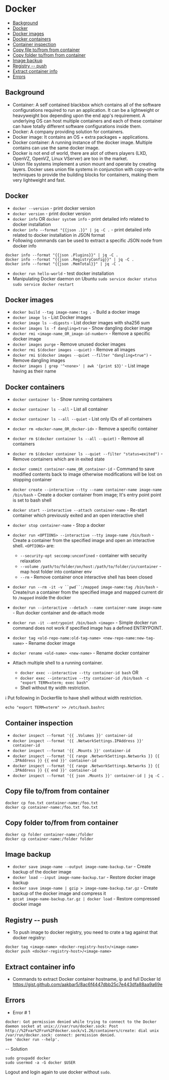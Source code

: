 # Docker

- [Background](#background)
- [Docker](#docker)
- [Docker images](#images)
- [Docker containers](#container)
- [Container inspection](#inspect)
- [Copy file to/from from container](#copy_file)
- [Copy folder to/from from container](#copy_folder)
- [Image backup](#image_backup)
- [Registry -- push](#registry_push)
- [Extract container info](#extract_container_info)
- [Errors](#errors)

<a name="background"></a>
## Background

- Container: A self contained blackbox which contains all of the software configurations required to run an application. It can be a lightweight or heavyweight box depending upon the end app's requirement. A underlying OS can host multiple containers and each of these container can have totally different software configurations inside them.
- Docker: A company providing solution for containers.
- Docker image: It contains an OS + extra packages + applications.
- Docker container: A running instance of the docker image. Multiple contains can use the same docker image.
- Docker is not end of world, there are alot of others players (LXD, OpenVZ, OpenVZ, Linux VServer) are too in the market.
- Union file systems implement a union mount and operate by creating layers. Docker uses union file systems in conjunction with copy-on-write techniques to provide the building blocks for containers, making them very lightweight and fast.

<a name="docker"></a>
## Docker

- `docker --version` - print docker version
- `docker version` - print docker version
- `docker info` OR `docker system info` - print detailed info related to docker installation
- `docker info --format "{{json .}}" | jq -C .` - print detailed info related to docker installation in JSON format
- Following commands can be used to extract a specific JSON node from docker info
```
docker info --format "{{json .Plugins}}" | jq -C .
docker info --format "{{json .RegistryConfig}}" | jq -C .
docker info --format "{{json .MemTotal}}" | jq -C .
```
- `docker run hello-world` - test docker installation
- Manipulating Docker daemon on Ubuntu
   `sudo service docker status`
   `sudo service docker restart`

<a name="images"></a>
## Docker images

- `docker build --tag image-name:tag .` - Build a docker image
- `docker image ls` - List Docker images
- `docker image ls --digests` - List docker images with sha256 sum
- `docker images ls -f dangling=true` - Show dangling docker image
- `docker rmi <image-name_OR_image-id-number>` - Remove a specific docker image
- `docker images purge` - Remove unused docker images
- `docker rmi $(docker images --quiet)` - Remove all images
- `docker rmi $(docker images --quiet --filter "dangling=true")` - Remove dangling images
- `docker images | grep '^<none>' | awk '{print $3}'` - List image having <none> as their name

<a name="container"></a>
## Docker containers

- `docker container ls` - Show running containers
- `docker container ls --all` - List all container
- `docker container ls --all --quiet` - List only IDs of all containers
- `docker rm <docker-name_OR_docker-id>` - Remove a specific container
- `docker rm $(docker container ls --all --quiet)` - Remove all containers
- `docker rm $(docker container ls --quiet --filter "status=exited")` - Remove containers which are in exited state
- `docker commit container-name_OR_container-id` - Command to save modified contents back to image otherwise modifications will be lost on stopping container
- `docker create --interactive --tty --name container-name image-name /bin/bash` - Create a docker container from image; It's entry point point is set to bash shell
- `docker start --interactive --attach container-name` - Re-start container which previously exited and an open interactive shell
- `docker stop container-name` - Stop a docker
- `docker run <OPTIONS> --interactive --tty image-name /bin/bash` - Create a container from the specified image and open an interactive shell. `<OPTIONS>` are:
  - `--security-opt seccomp:unconfined` - container with security relaxation
  - `--volume /path/to/folder/on/host:/path/to/folder/in/container` - map host folder into container env
  - `--rm` - Remove container once interactive shell has been closed

- `docker run --rm -it -v ``pwd``:/mapped image-name:tag /bin/bash` - Create/run a container from the specified image and mapped current dir to `/mapped` inside the docker
- `docker run --interactive --detach --name container-name image-name` - Run docker container and de-attach mode
- `docker run -it --entrypoint /bin/bash <image>` - Simple docker run command does not work if specified image has a defined ENTRYPOINT.
- `docker tag <old-repo-name:old-tag-name> <new-repo-name:new-tag-name>` - Rename docker image
- `docker rename <old-name> <new-name>` - Rename docker container

- Attach multiple shell to a running container.
  - `docker exec --interactive --tty container-id bash`
  OR
  - `docker exec --interactive --tty container-id /bin/bash -c "export TERM=xterm; exec bash"`
  - Shell without tty width restriction.

:information_source:
Put following in Dockerfile to have shell without width restriction.
```
echo "export TERM=xterm" >> /etc/bash.bashrc
```

<a name="inspect"></a>
## Container inspection

- `docker inspect --format '{{ .Volumes }}' container-id`
- `docker inspect --format '{{ .NetworkSettings.IPAddress }}' container-id`
- `docker inspect --format '{{ .Mounts }}' container-id`
- `docker inspect --format '{{ range .NetworkSettings.Networks }} {{ .IPAddress }} {{ end }}' container-id`
- `docker inspect --format '{{ range .NetworkSettings.Networks }} {{ .IPAddress }} {{ end }}' container-id`
- `docker inspect --format '{{ json .Mounts }}' container-id | jq -C .`

<a name="copy_file"></a>
## Copy file to/from from container

```
docker cp foo.txt container-name:/foo.txt
docker cp container-name:/foo.txt foo.txt
```

<a name="copy_folder"></a>
## Copy folder to/from from container

```
docker cp folder container-name:/folder
docker cp container-name:/folder folder
```

<a name="image_backup"></a>
## Image backup

- `docker save image-name --output image-name-backup.tar` - Create backup of the docker image
- `docker load --input image-name-backup.tar` - Restore docker image backup
- `docker save image-name | gzip > image-name-backup.tar.gz` - Create backup of the docker image and compress it
- `gzcat image-name-backup.tar.gz | docker load` - Restore compressed docker image

<a name="registry_push"></a>
## Registry -- push

- To push image to docker registry, you need to crate a tag against that docker registry:
```
docker tag <image-name> <docker-registry-host>/<image-name>
docker push <docker-registry-host>/<image-name>
```

<a name="extract_container_info"></a>
## Extract container info

- Commands to extract Docker container hostname, ip and full Docker Id
https://gist.github.com/aakbar5/8ac6f4447dbb25c7e443dfa88aa9a69e


<a name="errors"></a>
## Errors

- Error # 1
```
docker: Got permission denied while trying to connect to the Docker daemon socket at unix:///var/run/docker.sock: Post http://%2Fvar%2Frun%2Fdocker.sock/v1.26/containers/create: dial unix /var/run/docker.sock: connect: permission denied.
See 'docker run --help'.
```
-- Solution
```
sudo groupadd docker
sudo usermod -a -G docker $USER
```
Logout and login again to use docker without `sudo`.
